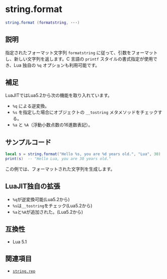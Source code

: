 # string.format

```lua
string.format (formatstring, ···)
```

## 説明

指定されたフォーマット文字列 `formatstring` に従って、引数をフォーマットし、新しい文字列を返します。C 言語の `printf` スタイルの書式指定が使用でき、Lua 独自の `%q` オプションも利用可能です。

## 補足

LuaJITではLua5.2から次の機能を取り入れています。

- `%q` による逆変換。
- `%s` を指定した場合にオブジェクトの `__tostring` メタメソッドをチェックする。
- `%a` と `%A`（浮動小数点数の16進数表記）。

## サンプルコード

```lua
local s = string.format("Hello %s, you are %d years old.", "Lua", 30)
print(s)  -- "Hello Lua, you are 30 years old."
```

この例では、フォーマットされた文字列を生成します。

## LuaJIT独自の拡張

- `%q`が逆変換可能(Lua5.2から)
- `%s`は`__tostring`をチェック(Lua5.2から)
- `%a`と`%A`が追加された。(Lua5.2から)

## 互換性

- Lua 5.1

## 関連項目

- [`string.rep`](rep.md)